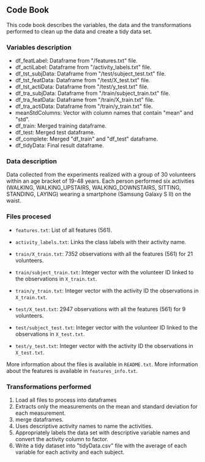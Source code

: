 ## Code Book

This code book describes the variables, the data and the transformations performed to clean up the data and create a tidy data set.

### Variables description

* df_featLabel: Dataframe from "/features.txt" file.
* df_actiLabel: Dataframe from "/activity_labels.txt" file.
* df_tst_subjData: Dataframe from "/test/subject_test.txt" file.
* df_tst_featData: Dataframe from "/test/X_test.txt" file.
* df_tst_actiData: Dataframe from "/test/y_test.txt" file.
* df_tra_subjData: Dataframe from "/train/subject_train.txt" file.
* df_tra_featData: Dataframe from "/train/X_train.txt" file.
* df_tra_actiData: Dataframe from "/train/y_train.txt" file.
* meanStdColumns: Vector with column names that contain "mean" and "std".
* df_train: Merged training dataframe.
* df_test: Merged test dataframe.
* df_complete: Merged "df_train" and "df_test" dataframe.
* df_tidyData: Final result dataframe.

### Data description

Data collected from the experiments realized with a group of 30 volunteers within an age bracket of 19-48 years. Each person performed six activities (WALKING, WALKING_UPSTAIRS, WALKING_DOWNSTAIRS, SITTING, STANDING, LAYING) wearing a smartphone (Samsung Galaxy S II) on the waist.

### Files procesed

* `features.txt`: List of all features (561).
* `activity_labels.txt`: Links the class labels with their activity name.

* `train/X_train.txt`: 7352 observations with all the features (561) for 21 volunteers.
* `train/subject_train.txt`: Integer vector with the volunteer ID linked to the observations in `X_train.txt`.
* `train/y_train.txt`: Integer vector with the activity ID the observations in `X_train.txt`.

* `test/X_test.txt`: 2947 observations with all the features (561) for 9 volunteers.
* `test/subject_test.txt`: Integer vector with the volunteer ID linked to the observations in `X_test.txt`.
* `test/y_test.txt`: Integer vector with the activity ID the observations in `X_test.txt`.

More information about the files is available in `README.txt`. 
More information about the features is available in `features_info.txt`.

### Transformations performed

1) Load all files to process into dataframes  
2) Extracts only the measurements on the mean and standard deviation for each measurement.
3) merge dataframes.
4) Uses descriptive activity names to name the activities.
5) Appropriately labels the data set with descriptive variable names and convert the activity column to factor.
6) Write a tidy dataset into "tidyData.csv" file with the average of each variable for each activity and each subject.